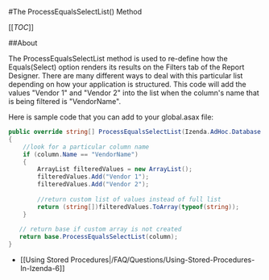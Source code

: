 #The ProcessEqualsSelectList() Method

[[_TOC_]]

##About

The ProcessEqualsSelectList method is used to re-define how the Equals(Select) option renders its results on the Filters tab of the Report Designer. There are many different ways to deal with this particular list depending on how your application is structured. This code will add the values "Vendor 1" and "Vendor 2" into the list when the column's name that is being filtered is "VendorName".

Here is sample code that you can add to your global.asax file:

```csharp
public override string[] ProcessEqualsSelectList(Izenda.AdHoc.Database.Column column)
{
    //look for a particular column name
    if (column.Name == "VendorName")
    {
        ArrayList filteredValues = new ArrayList();
        filteredValues.Add("Vendor 1");
        filteredValues.Add("Vendor 2");
    
        //return custom list of values instead of full list
        return (string[])filteredValues.ToArray(typeof(string));
    }
    
   // return base if custom array is not created
   return base.ProcessEqualsSelectList(column);
}
```

* [[Using Stored Procedures|/FAQ/Questions/Using-Stored-Procedures-In-Izenda-6]]